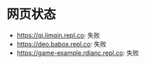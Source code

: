# 网页状态
- https://qi.limqin.repl.co: 失败
- https://deo.babox.repl.co: 失败
- https://game-example.rdianc.repl.co: 失败
